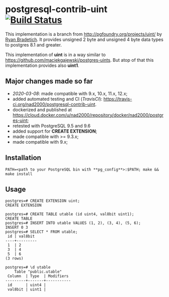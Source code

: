 # postgresql-contrib-uint [![Build Status](https://travis-ci.org/nad2000/postgresql-contrib-uint.svg?branch=master)](https://travis-ci.org/nad2000/postgresql-contrib-uint)

This implementation is a branch from http://pgfoundry.org/projects/uint/ by [Ryan Bradetich]( http://pgfoundry.org/users/rbrad/).
It provides unsigned 2 byte and unsigned 4 byte data types to postgres 8.1 and greater.

This implementation of **uint** is in a way similar to  https://github.com/maciekgajewski/postgres-uints. But atop of that this implementation provides also **uint1**.

## Major changes made so far

- *2020-03-08*: made compatible with 9.x, 10.x, 11.x, 12.x;
- added automated testing and CI (*TravisCI*): https://travis-ci.org/nad2000/postgresql-contrib-uint.
- dockerized and published at https://cloud.docker.com/u/nad2000/repository/docker/nad2000/postgres-uint;
- retested with PostgreSQL 9.5 and 9.6
- added support for **CREATE EXTENSION**;
- made compatible with >= 9.3.x;
- made compatible with 9.x;

## Installation
```
PATH=<path to your PostgreSQL bin with **pg_config**>:$PATH; make && make install
```

## Usage

```
postgres=# CREATE EXTENSION uint;
CREATE EXTENSION

postgres=# CREATE TABLE utable (id uint4, val8bit uint1);
CREATE TABLE
postgres=# INSERT INTO utable VALUES (1, 2), (3, 4), (5, 6);
INSERT 0 3
postgres=# SELECT * FROM utable;
 id | val8bit 
----+---------
 1  | 2
 3  | 4
 5  | 6
(3 rows)

postgres=# \d utable 
    Table "public.utable"
 Column  | Type  | Modifiers 
---------+-------+-----------
 id      | uint4 | 
 val8bit | uint1 | 
```
